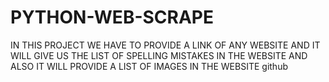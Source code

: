 # PYTHON-WEB-SCRAPE
IN THIS PROJECT WE HAVE TO PROVIDE A LINK OF ANY WEBSITE AND IT WILL GIVE US THE LIST OF SPELLING MISTAKES IN THE WEBSITE AND ALSO IT WILL PROVIDE A LIST OF IMAGES IN THE WEBSITE
github